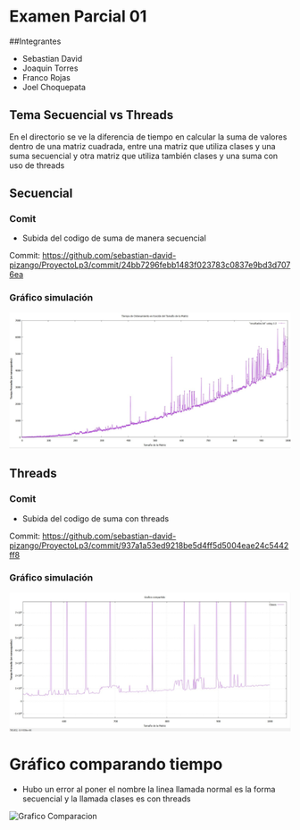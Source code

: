 # Examen Parcial 01

##Integrantes

- Sebastian David
- Joaquin Torres
- Franco Rojas
- Joel Choquepata

## Tema Secuencial vs Threads 

En el directorio se ve la diferencia de tiempo en calcular la suma de valores dentro de una matriz cuadrada, entre una matriz que utiliza clases y una suma secuencial y otra matriz que utiliza también clases y una suma con uso de threads

## Secuencial

### Comit

- Subida del codigo de suma de manera secuencial 

Commit: https://github.com/sebastian-david-pizango/ProyectoLp3/commit/24bb7296febb1483f023783c0837e9bd3d7076ea

### Gráfico simulación 

![Grafico sin](https://github.com/sebastian-david-pizango/ProyectoLp3/blob/master/Parcial/sin%20threads.jpeg)

## Threads

### Comit

- Subida del codigo de suma con threads

Commit: https://github.com/sebastian-david-pizango/ProyectoLp3/commit/937a1a53ed9218be5d4ff5d5004eae24c5442ff8

### Gráfico simulación

![Grafico con](https://github.com/sebastian-david-pizango/ProyectoLp3/blob/master/Parcial/Con%20threads.jpeg)

# Gráfico comparando tiempo

- Hubo un error al poner el nombre la linea llamada normal es la forma secuencial y la llamada clases es con threads

![Grafico Comparacion]( )

